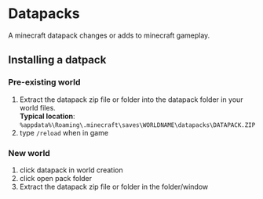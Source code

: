 # Datapacks
A minecraft datapack changes or adds to minecraft gameplay.

## Installing a datpack
### Pre-existing world
1. Extract the datapack zip file or folder into the datapack folder in your world files.<br>
**Typical location**: `%appdata%\Roaming\.minecraft\saves\WORLDNAME\datapacks\DATAPACK.ZIP`
2. type `/reload` when in game
### New world
1. click datapack in world creation
2. click open pack folder
3. Extract the datapack zip file or folder in the folder/window